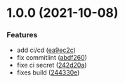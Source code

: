 # 1.0.0 (2021-10-08)


### Features

* add ci/cd ([ea9ec2c](https://github.com/LetsDevelopment/nestjs-router/commit/ea9ec2cd1484812ce8d4be07c8dd88eb1dc09749))
* fix commitlint ([abdf260](https://github.com/LetsDevelopment/nestjs-router/commit/abdf26023571a3914ee25ce381b63028a497fce4))
* fixe ci secret ([242d20a](https://github.com/LetsDevelopment/nestjs-router/commit/242d20a8b32528033b68b5b8636cba239b2c4e5c))
* fixes build ([244330e](https://github.com/LetsDevelopment/nestjs-router/commit/244330e3cb0a5672e87e7d67deac0a028f7d56e1))

